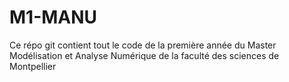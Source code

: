 # M1-MANU
Ce répo git contient tout le code de la première année du Master Modélisation et Analyse Numérique de la faculté des sciences de Montpellier
